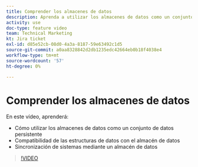 ```yaml
---
title: Comprender los almacenes de datos
description: Aprenda a utilizar los almacenes de datos como un conjunto de datos persistente y a cómo las estructuras de datos admiten un almacén de datos en [!DNL Adobe Workfront Fusion].
activity: use
doc-type: feature video
team: Technical Marketing
kt: Jira ticket
exl-id: d85e52cb-08d0-4a3a-8187-59e63492c1d5
source-git-commit: a0aa8328842d2db1235edc42664eb0b18f4038e4
workflow-type: tm+mt
source-wordcount: '57'
ht-degree: 0%

---
```


# Comprender los almacenes de datos

En este vídeo, aprenderá:

* Cómo utilizar los almacenes de datos como un conjunto de datos persistente
* Compatibilidad de las estructuras de datos con el almacén de datos
* Sincronización de sistemas mediante un almacén de datos

>[!VIDEO](https://video.tv.adobe.com/v/335295/?quality=12)

